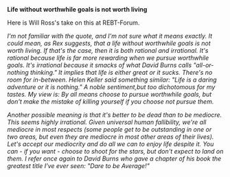 <html><body><b>Life without worthwhile goals is not worth living</b>

Here is Will Ross's take on this at REBT-Forum.



<i>I'm not familiar with the quote, and I'm not sure what it means exactly. It could mean, as Rex suggests, that a life without worthwhile goals is not worth living. If that's the case, then it is both rational and irrational. It's rational because life is far more rewarding when we pursue worthwhile goals. It's irrational because it smacks of what David Burns calls "all-or-nothing thinking." It implies that life is either great or it sucks. There's no room for in-between. Helen Keller said something similar: "Life is a daring adventure or it is nothing." A noble sentiment,but too dichotomous for my tastes. My view is: By all means choose to pursue worthwhile goals, but don't make the mistake of killing yourself if you choose not pursue them.



Another possible meaning is that it's better to be dead than to be mediocre. This seems highly irrational. Given universal human fallibility, we're all mediocre in most respects (some people get to be outstanding in one or two areas, but even they are mediocre in most other areas of their lives). Let's accept our mediocrity and do all we can to enjoy life despite it. You can - if you want - choose to shoot for the stars, but don't expect to land on them. I refer once again to David Burns who gave a chapter of his book the greatest title I've ever seen: "Dare to be Average!"

</i></body></html>